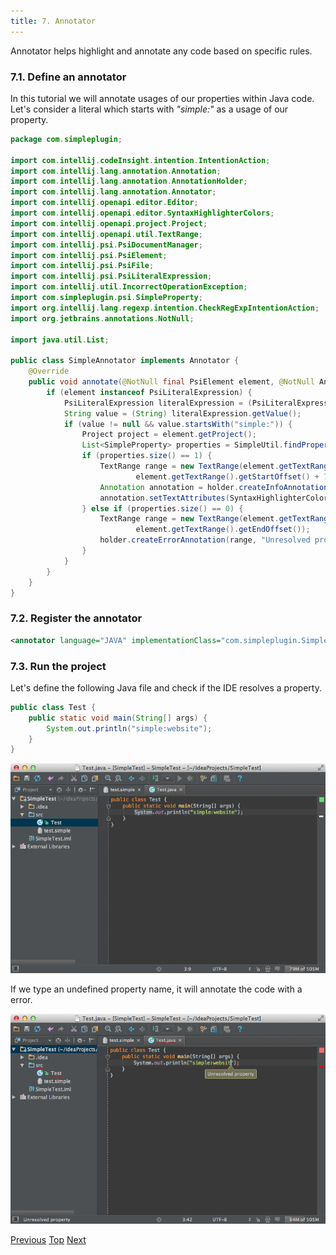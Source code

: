 ```yaml
---
title: 7. Annotator
---
```


Annotator helps highlight and annotate any code based on specific rules.

### 7.1. Define an annotator

In this tutorial we will annotate usages of our properties within Java code.
Let's consider a literal which starts with *"simple:"* as a usage of our property.

```java
package com.simpleplugin;

import com.intellij.codeInsight.intention.IntentionAction;
import com.intellij.lang.annotation.Annotation;
import com.intellij.lang.annotation.AnnotationHolder;
import com.intellij.lang.annotation.Annotator;
import com.intellij.openapi.editor.Editor;
import com.intellij.openapi.editor.SyntaxHighlighterColors;
import com.intellij.openapi.project.Project;
import com.intellij.openapi.util.TextRange;
import com.intellij.psi.PsiDocumentManager;
import com.intellij.psi.PsiElement;
import com.intellij.psi.PsiFile;
import com.intellij.psi.PsiLiteralExpression;
import com.intellij.util.IncorrectOperationException;
import com.simpleplugin.psi.SimpleProperty;
import org.intellij.lang.regexp.intention.CheckRegExpIntentionAction;
import org.jetbrains.annotations.NotNull;

import java.util.List;

public class SimpleAnnotator implements Annotator {
    @Override
    public void annotate(@NotNull final PsiElement element, @NotNull AnnotationHolder holder) {
        if (element instanceof PsiLiteralExpression) {
            PsiLiteralExpression literalExpression = (PsiLiteralExpression) element;
            String value = (String) literalExpression.getValue();
            if (value != null && value.startsWith("simple:")) {
                Project project = element.getProject();
                List<SimpleProperty> properties = SimpleUtil.findProperties(project, value.substring(7));
                if (properties.size() == 1) {
                    TextRange range = new TextRange(element.getTextRange().getStartOffset() + 7,
                            element.getTextRange().getStartOffset() + 7);
                    Annotation annotation = holder.createInfoAnnotation(range, null);
                    annotation.setTextAttributes(SyntaxHighlighterColors.LINE_COMMENT);
                } else if (properties.size() == 0) {
                    TextRange range = new TextRange(element.getTextRange().getStartOffset() + 8,
                            element.getTextRange().getEndOffset());
                    holder.createErrorAnnotation(range, "Unresolved property");
                }
            }
        }
    }
}
```

### 7.2. Register the annotator

```xml
<annotator language="JAVA" implementationClass="com.simpleplugin.SimpleAnnotator"/>
```

### 7.3. Run the project

Let's define the following Java file and check if the IDE resolves a property.

```java
public class Test {
    public static void main(String[] args) {
        System.out.println("simple:website");
    }
}
```

![Annotator](img/annotator.png)

If we type an undefined property name, it will annotate the code with a error.

![Unresolved property](img/unresolved_property.png)

[Previous](psi_helper_and_utilities.md)
[Top](/tutorials/custom_language_support_tutorial.md)
[Next](line_marker_provider.md)

